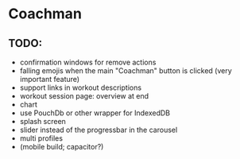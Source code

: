 # Coachman

## TODO:
- confirmation windows for remove actions
- falling emojis when the main "Coachman" button is clicked (very important feature)
- support links in workout descriptions
- workout session page: overview at end
- chart
- use PouchDb or other wrapper for IndexedDB
- splash screen
- slider instead of the progressbar in the carousel
- multi profiles
- (mobile build; capacitor?)